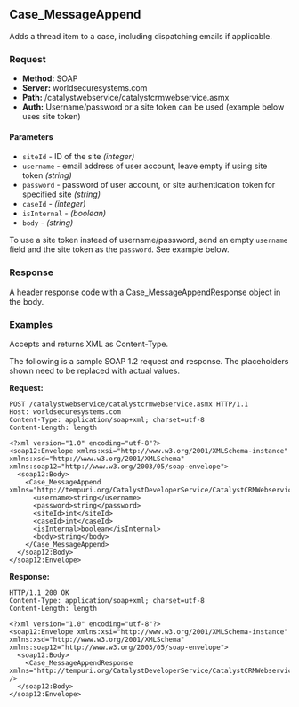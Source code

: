 ## Case_MessageAppend

Adds a thread item to a case, including dispatching emails if applicable.

### Request

* **Method:** SOAP
* **Server:** worldsecuresystems.com
* **Path:** /catalystwebservice/catalystcrmwebservice.asmx
* **Auth:** Username/password or a site token can be used (example below uses site token)

#### Parameters

* `siteId` - ID of the site *(integer)*
* `username` - email address of user account, leave empty if using site token *(string)*
* `password` - password of user account, or site authentication token for specified site *(string)*
* `caseId` - *(integer)*
* `isInternal` - *(boolean)*
* `body` - *(string)*

To use a site token instead of username/password, send an empty `username` field and the site token as the `password`. See example below.

### Response

A header response code with a Case_MessageAppendResponse object in the body.

### Examples

Accepts and returns XML as Content-Type. 

The following is a sample SOAP 1.2 request and response. The placeholders shown need to be replaced with actual values.

**Request:**
~~~
POST /catalystwebservice/catalystcrmwebservice.asmx HTTP/1.1
Host: worldsecuresystems.com
Content-Type: application/soap+xml; charset=utf-8
Content-Length: length

<?xml version="1.0" encoding="utf-8"?>
<soap12:Envelope xmlns:xsi="http://www.w3.org/2001/XMLSchema-instance" xmlns:xsd="http://www.w3.org/2001/XMLSchema" xmlns:soap12="http://www.w3.org/2003/05/soap-envelope">
  <soap12:Body>
    <Case_MessageAppend xmlns="http://tempuri.org/CatalystDeveloperService/CatalystCRMWebservice">
      <username>string</username>
      <password>string</password>
      <siteId>int</siteId>
      <caseId>int</caseId>
      <isInternal>boolean</isInternal>
      <body>string</body>
    </Case_MessageAppend>
  </soap12:Body>
</soap12:Envelope>
~~~

**Response:**
~~~
HTTP/1.1 200 OK
Content-Type: application/soap+xml; charset=utf-8
Content-Length: length

<?xml version="1.0" encoding="utf-8"?>
<soap12:Envelope xmlns:xsi="http://www.w3.org/2001/XMLSchema-instance" xmlns:xsd="http://www.w3.org/2001/XMLSchema" xmlns:soap12="http://www.w3.org/2003/05/soap-envelope">
  <soap12:Body>
    <Case_MessageAppendResponse xmlns="http://tempuri.org/CatalystDeveloperService/CatalystCRMWebservice" />
  </soap12:Body>
</soap12:Envelope>
~~~
